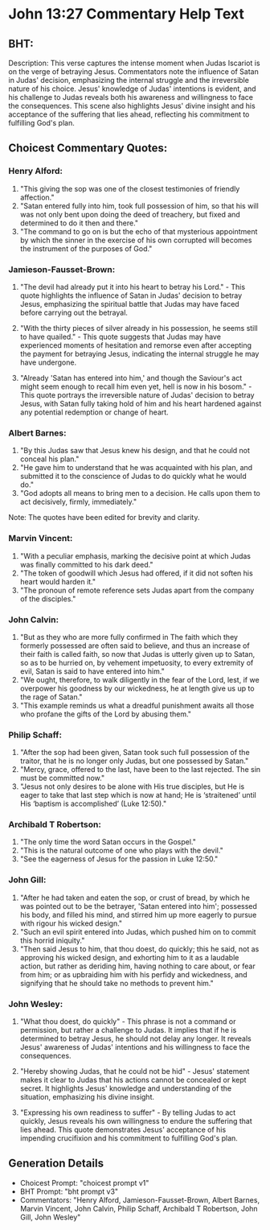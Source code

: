 # John 13:27 Commentary Help Text

## BHT:
Description: This verse captures the intense moment when Judas Iscariot is on the verge of betraying Jesus. Commentators note the influence of Satan in Judas' decision, emphasizing the internal struggle and the irreversible nature of his choice. Jesus' knowledge of Judas' intentions is evident, and his challenge to Judas reveals both his awareness and willingness to face the consequences. This scene also highlights Jesus' divine insight and his acceptance of the suffering that lies ahead, reflecting his commitment to fulfilling God's plan.

## Choicest Commentary Quotes:
### Henry Alford:
1. "This giving the sop was one of the closest testimonies of friendly affection."
2. "Satan entered fully into him, took full possession of him, so that his will was not only bent upon doing the deed of treachery, but fixed and determined to do it then and there."
3. "The command to go on is but the echo of that mysterious appointment by which the sinner in the exercise of his own corrupted will becomes the instrument of the purposes of God."

### Jamieson-Fausset-Brown:
1. "The devil had already put it into his heart to betray his Lord." - This quote highlights the influence of Satan in Judas' decision to betray Jesus, emphasizing the spiritual battle that Judas may have faced before carrying out the betrayal.

2. "With the thirty pieces of silver already in his possession, he seems still to have quailed." - This quote suggests that Judas may have experienced moments of hesitation and remorse even after accepting the payment for betraying Jesus, indicating the internal struggle he may have undergone.

3. "Already 'Satan has entered into him,' and though the Saviour's act might seem enough to recall him even yet, hell is now in his bosom." - This quote portrays the irreversible nature of Judas' decision to betray Jesus, with Satan fully taking hold of him and his heart hardened against any potential redemption or change of heart.

### Albert Barnes:
1. "By this Judas saw that Jesus knew his design, and that he could not conceal his plan."
2. "He gave him to understand that he was acquainted with his plan, and submitted it to the conscience of Judas to do quickly what he would do."
3. "God adopts all means to bring men to a decision. He calls upon them to act decisively, firmly, immediately."

Note: The quotes have been edited for brevity and clarity.

### Marvin Vincent:
1. "With a peculiar emphasis, marking the decisive point at which Judas was finally committed to his dark deed."
2. "The token of goodwill which Jesus had offered, if it did not soften his heart would harden it."
3. "The pronoun of remote reference sets Judas apart from the company of the disciples."

### John Calvin:
1. "But as they who are more fully confirmed in The faith which they formerly possessed are often said to believe, and thus an increase of their faith is called faith, so now that Judas is utterly given up to Satan, so as to be hurried on, by vehement impetuosity, to every extremity of evil, Satan is said to have entered into him."
2. "We ought, therefore, to walk diligently in the fear of the Lord, lest, if we overpower his goodness by our wickedness, he at length give us up to the rage of Satan."
3. "This example reminds us what a dreadful punishment awaits all those who profane the gifts of the Lord by abusing them."

### Philip Schaff:
1. "After the sop had been given, Satan took such full possession of the traitor, that he is no longer only Judas, but one possessed by Satan."
2. "Mercy, grace, offered to the last, have been to the last rejected. The sin must be committed now."
3. "Jesus not only desires to be alone with His true disciples, but He is eager to take that last step which is now at hand; He is ‘straitened’ until His ‘baptism is accomplished’ (Luke 12:50)."

### Archibald T Robertson:
1. "The only time the word Satan occurs in the Gospel."
2. "This is the natural outcome of one who plays with the devil."
3. "See the eagerness of Jesus for the passion in Luke 12:50."

### John Gill:
1. "After he had taken and eaten the sop, or crust of bread, by which he was pointed out to be the betrayer, 'Satan entered into him'; possessed his body, and filled his mind, and stirred him up more eagerly to pursue with rigour his wicked design."
2. "Such an evil spirit entered into Judas, which pushed him on to commit this horrid iniquity."
3. "Then said Jesus to him, that thou doest, do quickly; this he said, not as approving his wicked design, and exhorting him to it as a laudable action, but rather as deriding him, having nothing to care about, or fear from him; or as upbraiding him with his perfidy and wickedness, and signifying that he should take no methods to prevent him."

### John Wesley:
1. "What thou doest, do quickly" - This phrase is not a command or permission, but rather a challenge to Judas. It implies that if he is determined to betray Jesus, he should not delay any longer. It reveals Jesus' awareness of Judas' intentions and his willingness to face the consequences.

2. "Hereby showing Judas, that he could not be hid" - Jesus' statement makes it clear to Judas that his actions cannot be concealed or kept secret. It highlights Jesus' knowledge and understanding of the situation, emphasizing his divine insight.

3. "Expressing his own readiness to suffer" - By telling Judas to act quickly, Jesus reveals his own willingness to endure the suffering that lies ahead. This quote demonstrates Jesus' acceptance of his impending crucifixion and his commitment to fulfilling God's plan.


## Generation Details
- Choicest Prompt: "choicest prompt v1"
- BHT Prompt: "bht prompt v3"
- Commentators: "Henry Alford, Jamieson-Fausset-Brown, Albert Barnes, Marvin Vincent, John Calvin, Philip Schaff, Archibald T Robertson, John Gill, John Wesley"
